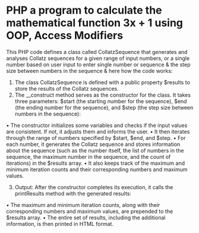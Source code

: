 # PHP a program to calculate the mathematical function 3x + 1 using OOP, Access Modifiers

This PHP code defines a class called CollatzSequence that generates and analyses Collatz sequences for a given range of input numbers, or a single number based on user input to enter single number or sequence & the step size between numbers in the sequence & here how the code works:
1.	The class CollatzSequence is defined with a public property $results to store the results of the Collatz sequences.
2.	The __construct method serves as the constructor for the class. It takes three parameters: $start (the starting number for the sequence), $end (the ending number for the sequence), and $step (the step size between numbers in the sequence):

•	The constructor initializes some variables and checks if the input values are consistent. If not, it adjusts them and informs the user.
•	It then iterates through the range of numbers specified by $start, $end, and $step.
•	For each number, it generates the Collatz sequence and stores information about the sequence (such as the number itself, the list of numbers in the sequence, the maximum number in the sequence, and the count of iterations) in the $results array.
•	It also keeps track of the maximum and minimum iteration counts and their corresponding numbers and maximum values.

3.	Output: After the constructor completes its execution, it calls the printResults method with the generated results:

•	The maximum and minimum iteration counts, along with their corresponding numbers and maximum values, are prepended to the $results array.
•	The entire set of results, including the additional information, is then printed in HTML format.
